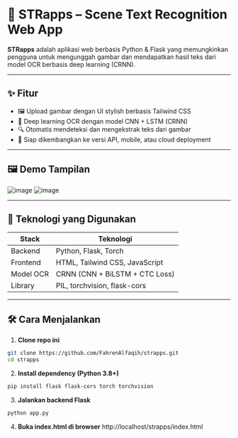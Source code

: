 # 🧠 STRapps – Scene Text Recognition Web App

**STRapps** adalah aplikasi web berbasis Python & Flask yang memungkinkan pengguna untuk mengunggah gambar dan mendapatkan hasil teks dari model OCR berbasis deep learning (CRNN).

---

## ✨ Fitur

- 🖼️ Upload gambar dengan UI stylish berbasis Tailwind CSS
- 🧠 Deep learning OCR dengan model CNN + LSTM (CRNN)
- 🔍 Otomatis mendeteksi dan mengekstrak teks dari gambar
- 🚀 Siap dikembangkan ke versi API, mobile, atau cloud deployment

---

## 🖼️ Demo Tampilan

![image](https://github.com/user-attachments/assets/c5ef6ffe-8813-4338-9d8c-1592cc0ab04c)
![image](https://github.com/user-attachments/assets/abdb326e-6e68-4ce4-877e-358c03bc386a)



---

## 🚀 Teknologi yang Digunakan

| Stack      | Teknologi                        |
|------------|----------------------------------|
| Backend    | Python, Flask, Torch             |
| Frontend   | HTML, Tailwind CSS, JavaScript   |
| Model OCR  | CRNN (CNN + BiLSTM + CTC Loss)   |
| Library    | PIL, torchvision, flask-cors     |

---

## 🛠️ Cara Menjalankan

1. **Clone repo ini**

```bash
git clone https://github.com/FahrenAlfaqih/strapps.git
cd strapps
```

2. **Install dependency (Python 3.8+)**
```bash
pip install flask flask-cors torch torchvision
```

3. **Jalankan backend Flask**
```bash
python app.py
```
4. **Buka index.html di browser**
http://localhost/strapps/index.html
